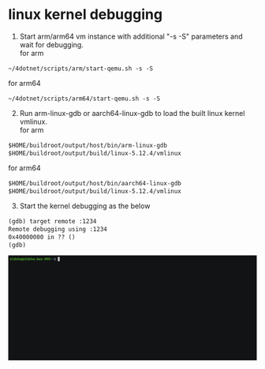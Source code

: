 # linux kernel debugging
1. Start arm/arm64 vm instance with additional "-s -S" parameters and wait for debugging.  
for arm
~~~
~/4dotnet/scripts/arm/start-qemu.sh -s -S
~~~
for arm64
~~~
~/4dotnet/scripts/arm64/start-qemu.sh -s -S
~~~
2. Run arm-linux-gdb or aarch64-linux-gdb to load the built linux kernel vmlinux.  
for arm
~~~
$HOME/buildroot/output/host/bin/arm-linux-gdb  $HOME/buildroot/output/build/linux-5.12.4/vmlinux
~~~
for arm64
~~~
$HOME/buildroot/output/host/bin/aarch64-linux-gdb  $HOME/buildroot/output/build/linux-5.12.4/vmlinux
~~~
3. Start the kernel debugging as the below
~~~
(gdb) target remote :1234
Remote debugging using :1234
0x40000000 in ?? ()
(gdb)
~~~
<img src="armkernel_demo_c_120.gif" width="1500"/>